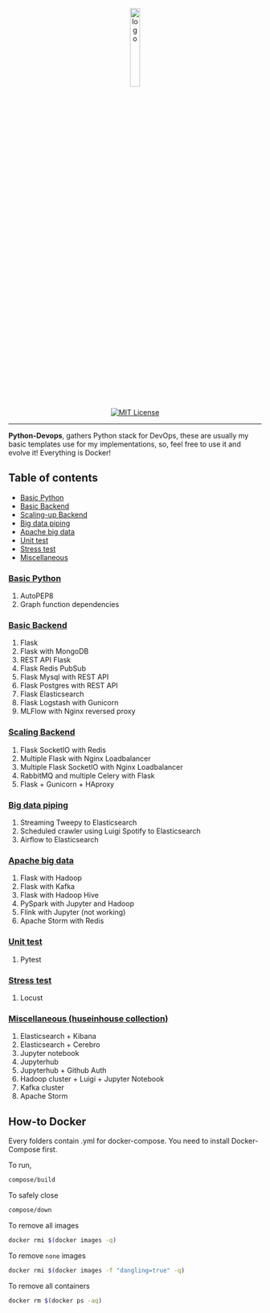 <p align="center">
    <a href="#readme">
        <img alt="logo" width="20%" src="https://cdn.freebiesupply.com/logos/large/2x/docker-logo-png-transparent.png">
    </a>
</p>
<p align="center">
  <a href="https://github.com/huseinzol05/Python-DevOps/blob/master/LICENSE"><img alt="MIT License" src="https://img.shields.io/badge/License-MIT-yellow.svg"></a>
</p>

---

**Python-Devops**, gathers Python stack for DevOps, these are usually my basic templates use for my implementations, so, feel free to use it and evolve it! Everything is Docker!

## Table of contents
  * [Basic Python](https://github.com/huseinzol05/Python-DevOps#basic-python)
  * [Basic Backend](https://github.com/huseinzol05/Python-DevOps#basic-backend)
  * [Scaling-up Backend](https://github.com/huseinzol05/Python-DevOps#scaling-backend)
  * [Big data piping](https://github.com/huseinzol05/Python-DevOps#big-data-piping)
  * [Apache big data](https://github.com/huseinzol05/Python-DevOps#apache-big-data)
  * [Unit test](https://github.com/huseinzol05/Python-DevOps#unit-test)
  * [Stress test](https://github.com/huseinzol05/Python-DevOps#stress-test)
  * [Miscellaneous](https://github.com/huseinzol05/NLP-Models-Tensorflow#Miscellaneous)

### [Basic Python](basic)

1. AutoPEP8
2. Graph function dependencies

### [Basic Backend](basic-backend)

1. Flask
2. Flask with MongoDB
3. REST API Flask
4. Flask Redis PubSub
5. Flask Mysql with REST API
6. Flask Postgres with REST API
7. Flask Elasticsearch
8. Flask Logstash with Gunicorn
9. MLFlow with Nginx reversed proxy

### [Scaling Backend](scaling-backend)

1. Flask SocketIO with Redis
2. Multiple Flask with Nginx Loadbalancer
3. Multiple Flask SocketIO with Nginx Loadbalancer
4. RabbitMQ and multiple Celery with Flask
5. Flask + Gunicorn + HAproxy

### [Big data piping](piping)

1. Streaming Tweepy to Elasticsearch
2. Scheduled crawler using Luigi Spotify to Elasticsearch
3. Airflow to Elasticsearch

### [Apache big data](apache-bigdata)

1. Flask with Hadoop
2. Flask with Kafka
3. Flask with Hadoop Hive
4. PySpark with Jupyter and Hadoop
5. Flink with Jupyter (not working)
6. Apache Storm with Redis

### [Unit test](unit-test)

1. Pytest

### [Stress test](stresstest)

1. Locust

### [Miscellaneous (huseinhouse collection)](misc)

1. Elasticsearch + Kibana
2. Elasticsearch + Cerebro
3. Jupyter notebook
4. Jupyterhub
5. Jupyterhub + Github Auth
5. Hadoop cluster + Luigi + Jupyter Notebook
6. Kafka cluster
7. Apache Storm

## How-to Docker
Every folders contain .yml for docker-compose. You need to install Docker-Compose first.

To run,
```bash
compose/build
```

To safely close
```bash
compose/down
```

To remove all images
```bash
docker rmi $(docker images -q)
```

To remove `none` images
```bash
docker rmi $(docker images -f "dangling=true" -q)
```

To remove all containers
```bash
docker rm $(docker ps -aq)
```
